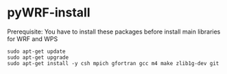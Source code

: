 # pyWRF-install

Prerequisite:
You have to install these packages before install main libraries for WRF and WPS

    sudo apt-get update
    sudo apt-get upgrade
    sudo apt-get install -y csh mpich gfortran gcc m4 make zlib1g-dev git
